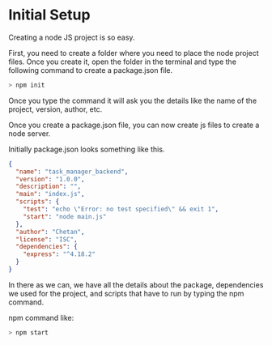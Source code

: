 # Initial Setup

Creating a node JS project is so easy.

First, you need to create a folder where you need to place the node project files. Once you create it, open the folder in the terminal and type the following command to create a package.json file.

```bash
> npm init
```

Once you type the command it will ask you the details like the name of the project, version, author, etc.

Once you create a package.json file, you can now create js files to create a node server.

Initially package.json looks something like this.

```json
{
  "name": "task_manager_backend",
  "version": "1.0.0",
  "description": "",
  "main": "index.js",
  "scripts": {
    "test": "echo \"Error: no test specified\" && exit 1",
    "start": "node main.js"
  },
  "author": "Chetan",
  "license": "ISC",
  "dependencies": {
    "express": "^4.18.2"
  }
}
```

In there as we can, we have all the details about the package, dependencies we used for the project, and scripts that have to run by typing the npm command. 

npm command like:

```bash
> npm start
```